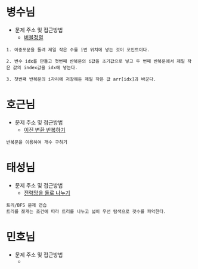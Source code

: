 # 병수님

- 문제 주소 및 접근방법
  - [버블정렬]()

```text
1. 이중포문을 돌려 제일 작은 수를 i번 위치에 넣는 것이 포인트이다.

2. 변수 idx를 만들고 첫번째 반복문의 i값을 초기값으로 넣고 두 번째 반복문에서 제일 작은 값의 index값을 idx에 넣는다.

3. 첫번째 반복문의 i자리에 저장해둔 제일 작은 값 arr[idx]과 바꾼다.

```

# 호근님

- 문제 주소 및 접근방법
  - [이진 변환 반복하기](https://school.programmers.co.kr/learn/courses/30/lessons/70129?language=javascript)

```text
반복문을 이용하여 개수 구하기
```

# 태성님

- 문제 주소 및 접근방법
  - [전력망을 둘로 나누기](https://school.programmers.co.kr/learn/courses/30/lessons/86971)

```text
트리/BFS 문제 연습
트리를 쪼개는 조건에 따라 트리를 나누고 넓이 우선 탐색으로 갯수를 파악한다.
```

# 민호님

- 문제 주소 및 접근방법
  - []()

```text

```

